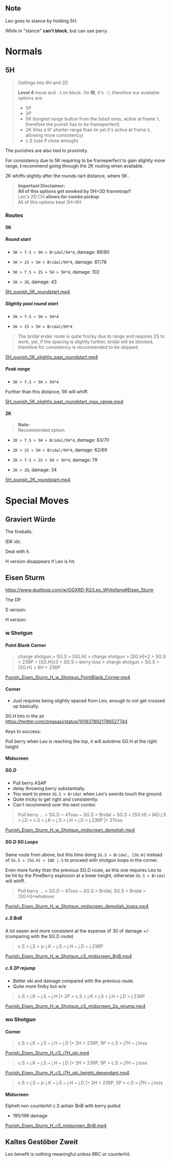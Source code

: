 

## Note

Leo goes to stance by holding 5H.

While in "stance" **can't block**, but can use parry.


# Normals

## 5H

> Gatlings into 6H and 2D
 
> **Level 4** move and `-3` on block. On **IB**, it's `-7`, therefore our available options are:
> - 5P
> - 2P
> - 5K (longest range button from the listed ones, active at frame `7`, therefore the punish has to be frameperfect)
> - 2K (Has a lil\' shorter range than `5K` yet it's active at frame `5`, allowing more consistency) 
> - c.S (use if close enough)

The punishes are also tied to proximity.

For consistency due to 5K requiring to be frameperfect to gain slightly more range, **I** recommend going through the 2K routing when available.

2K whiffs slightly after the rounds-tart distance, where 5K .

> **Important Disclaimer:**\
> **All of this options get smoked by 5H>2D frametrap!!**\
> Leo's 2D CH **allows for combo pickup**\
> All of this options beat 5H>6H

### Routes

#### 5K

##### Round start

- `5K > f.S > 5H > Bridal/5H*4`, damage: 89/80

- `5K > 2S > 5H > Bridal/5H*4`, damage: 87/78

- `5K > f.S > 2S > 5H > 5H*4`, damage: 102

- `5K > 2D`, damage: 43

[5H_punish_5K_roundstart.mp4](src/Normals/5H/5H_punish_5K_roundstart.mp4)

##### Slightly past round start

- `5K > f.S > 5H > 5H*4`

- `5K > 2S > 5H > Bridal/5H*4`

> The bridal ender route is quite finicky due to range and requires 2S to work, yet, if the spacing is slightly further, bridal will be blocked, therefore for consistency is recommended to be skipped. 

[5H_punish_5K_slightly_past_roundstart.mp4](src/Normals/5H/5H_punish_5K_slightly_past_roundstart.mp4)

##### Peak range

- `5K > f.S > 5H > 5H*4`

Further than this distance, 5K will whiff.

[5H_punish_5K_slightly_past_roundstart_max_range.mp4](src/Normals/5H/5H_punish_5K_slightly_past_roundstart_max_range.mp4)


#### 2K

> **Note:**\
> Recommended option.

- `2K > f.S > 5H > Bridal/5H*4`, damage: 63/70

- `2K > 2S > 5H > Bridal/5H*4`, damage: 62/69

- `2K > f.S > 2S > 5H > 5H*4`, damage: 79

- `2K > 2D`, damage: 34

[5H_punish_2K_roundstart.mp4](src/Normals/5H/5H_punish_2K_roundstart.mp4)


# Special Moves

## Graviert Würde

The fireballs.

IDK idc.

Deal with it.

H version disappears if Leo is hit.

## Eisen Sturm

https://www.dustloop.com/w/GGXRD-R2/Leo_Whitefang#Eisen_Sturm

The DP


S version:

H version:

### w Shotgun

#### Point Blank Corner

> charge shotgun > SG.S > [SG.H] > charge shotgun > [SG.H]*2 > SG.S > 236P > [SG.H]x3 > SG.S > berry toss > charge shotgun > SG.S > [SG.H] > 6H > 236P

[Punish_Eisen_Sturm_H_w_Shotgun_PointBlank_Corner.mp4](src/Specials/Eisen_Sturm/Punish_Eisen_Sturm_H_w_Shotgun_PointBlank_Corner.mp4)

#### Corner

- Just requires being slightly spaced from Leo, enough to not get crossed up basically.

SG.H hits in the air
https://twitter.com/zmasasi/status/1018378921786527744

Keys to success:

Pull berry when Leo is reaching the top, it will autotime SG.H at the right height

#### Midscreen

##### SG.D

- Pull berry ASAP
- delay throwing berry substantially.
- You want to press `SG.S > Bridal` when Leo's swords touch the ground.
- Quite tricky to get right and consistently.
- Can't recommend over the next combo

> Pull berry ... > SG.D ~ 4Toss ~ SG.S > Bridal ~ SG.S > [SG.H] > IAD j.S > j.D > c.S > j.K > j.S > j.H > j.D > j.236P |> 2Toss 

[Punish_Eisen_Sturm_H_w_Shotgun_midscreen_demolish.mp4](src/Specials/Eisen_Sturm/Punish_Eisen_Sturm_H_w_Shotgun_midscreen_demolish.mp4)

##### SG.D SG Loops

Same route from above, but this time doing `SG.S > Bridal, [SG.H]` instead of `SG.S > [SG.H] > IAD j.S` to proceed with shotgun loops in the corner.

Even more funky than the previous SG.D route, as this one requires Leo to be hit by the PineBerry explosion at a lower height, otherwise `SG.S > Bridal` will whiff.

> Pull berry ... > SG.D ~ 4Toss ~ SG.S > Bridal, SG.S > Bridal > [SG.H]*whatever 

[Punish_Eisen_Sturm_H_w_Shotgun_midscreen_demolish_loops.mp4](src/Specials/Eisen_Sturm/Punish_Eisen_Sturm_H_w_Shotgun_midscreen_demolish_loops.mp4)

##### c.S BnB

A lot easier and more consistent at the expense of 30 of damage +/- (comparing with the SG.D route)

> c.S > j.S > jc j.K ~ j.S ~ j.H ~ j.D ~ j.236P

[Punish_Eisen_Sturm_H_w_Shotgun_cS_midscreen_BnB.mp4](src/Specials/Eisen_Sturm/Punish_Eisen_Sturm_H_w_Shotgun_cS_midscreen_BnB.mp4)

##### c.S 2P rejump

- Better oki and damage compared with the previous route.
- Quite more finiky but w/e

> c.S > j.K ~ j.S ~ j.H |> 2P > c.S > j.K > j.S > j.H > j.D > j.236P

[Punish_Eisen_Sturm_H_w_Shotgun_cS_midscreen_2p_rejump.mp4](src/Specials/Eisen_Sturm/Punish_Eisen_Sturm_H_w_Shotgun_cS_midscreen_2p_rejump.mp4)

### wo Shotgun

#### Corner

> c.S > j.K ~ j.S ~ j.H ~ j.D |> 2H > 236P, 5P > c.S > j7H ~ j.toss  

[Punish_Eisen_Sturm_H_cS_j7H_oki.mp4](src/Specials/Eisen_Sturm/Punish_Eisen_Sturm_H_cS_j7H_oki.mp4)

> c.S > j.K ~ j.S ~ j.H ~ j.D |> 2H > 236P, 5P > c.S > j7H ~ j.toss  

[Punish_Eisen_Sturm_H_cS_j7H_oki_height_dependant.mp4](src/Specials/Eisen_Sturm/Punish_Eisen_Sturm_H_cS_j7H_oki_height_dependant.mp4)

> c.S > j.S ~ jc j.K ~ j.S ~ j.H ~ j.D |> 2H > 236P, 5P > c.S > j7H ~ j.toss  

#### Midscreen

Elphelt non counterhit c.S antiair BnB with berry pulled

- 195/196 damage

[Punish_Eisen_Sturm_H_cS_midscreen_BnB.mp4](src/Specials/Eisen_Sturm/Punish_Eisen_Sturm_H_cS_midscreen_BnB.mp4)

## Kaltes Gestöber Zweit

Leo benefit is nothing meaningful unless RRC or counterhit.